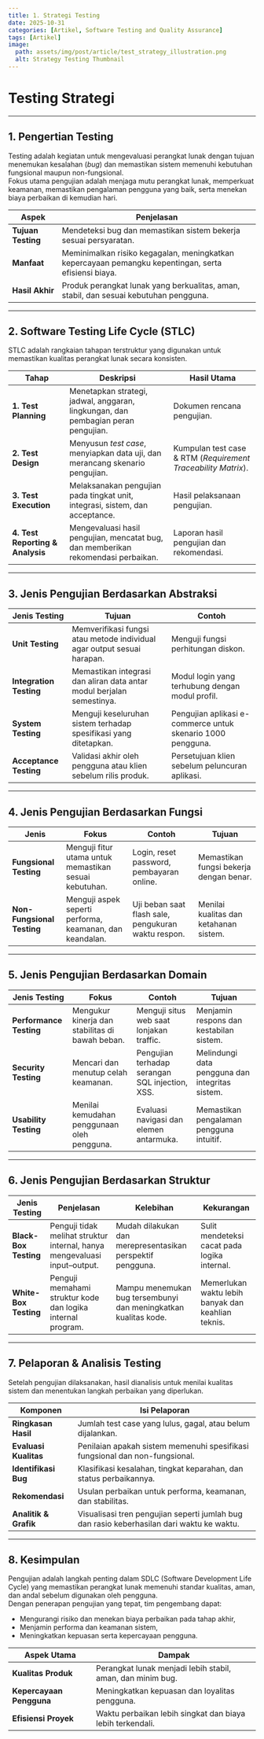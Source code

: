 ```yaml
---
title: 1. Strategi Testing
date: 2025-10-31
categories: [Artikel, Software Testing and Quality Assurance]
tags: [Artikel]
image:
  path: assets/img/post/article/test_strategy_illustration.png
  alt: Strategy Testing Thumbnail
---
```


# Testing Strategi
---

## 1. Pengertian Testing
Testing adalah kegiatan untuk mengevaluasi perangkat lunak dengan tujuan menemukan kesalahan (*bug*) dan memastikan sistem memenuhi kebutuhan fungsional maupun non-fungsional.  
Fokus utama pengujian adalah menjaga mutu perangkat lunak, memperkuat keamanan, memastikan pengalaman pengguna yang baik, serta menekan biaya perbaikan di kemudian hari.

| **Aspek**             | **Penjelasan**                                                                 |
|------------------------|--------------------------------------------------------------------------------|
| **Tujuan Testing**     | Mendeteksi bug dan memastikan sistem bekerja sesuai persyaratan.              |
| **Manfaat**            | Meminimalkan risiko kegagalan, meningkatkan kepercayaan pemangku kepentingan, serta efisiensi biaya. |
| **Hasil Akhir**        | Produk perangkat lunak yang berkualitas, aman, stabil, dan sesuai kebutuhan pengguna.    |

---

## 2. Software Testing Life Cycle (STLC)
STLC adalah rangkaian tahapan terstruktur yang digunakan untuk memastikan kualitas perangkat lunak secara konsisten.

| **Tahap**                       | **Deskripsi**                                                                  | **Hasil Utama**                            |
|---------------------------------|--------------------------------------------------------------------------------|--------------------------------------------|
| **1. Test Planning**            | Menetapkan strategi, jadwal, anggaran, lingkungan, dan pembagian peran pengujian. | Dokumen rencana pengujian.                |
| **2. Test Design**              | Menyusun *test case*, menyiapkan data uji, dan merancang skenario pengujian.     | Kumpulan test case & RTM (*Requirement Traceability Matrix*). |
| **3. Test Execution**           | Melaksanakan pengujian pada tingkat unit, integrasi, sistem, dan acceptance.     | Hasil pelaksanaan pengujian.              |
| **4. Test Reporting & Analysis**| Mengevaluasi hasil pengujian, mencatat bug, dan memberikan rekomendasi perbaikan. | Laporan hasil pengujian dan rekomendasi.  |

---

## 3. Jenis Pengujian Berdasarkan Abstraksi

| **Jenis Testing**     | **Tujuan**                                                | **Contoh**                                      |
|------------------------|-----------------------------------------------------------|-------------------------------------------------|
| **Unit Testing**       | Memverifikasi fungsi atau metode individual agar output sesuai harapan.      | Menguji fungsi perhitungan diskon.              |
| **Integration Testing**| Memastikan integrasi dan aliran data antar modul berjalan semestinya.        | Modul login yang terhubung dengan modul profil. |
| **System Testing**     | Menguji keseluruhan sistem terhadap spesifikasi yang ditetapkan.           | Pengujian aplikasi e-commerce untuk skenario 1000 pengguna. |
| **Acceptance Testing** | Validasi akhir oleh pengguna atau klien sebelum rilis produk.              | Persetujuan klien sebelum peluncuran aplikasi.  |

---

## 4. Jenis Pengujian Berdasarkan Fungsi

| **Jenis**               | **Fokus**                                      | **Contoh**                                   | **Tujuan**                               |
|--------------------------|------------------------------------------------|-----------------------------------------------|-------------------------------------------|
| **Fungsional Testing**   | Menguji fitur utama untuk memastikan sesuai kebutuhan. | Login, reset password, pembayaran online.     | Memastikan fungsi bekerja dengan benar.    |
| **Non-Fungsional Testing**| Menguji aspek seperti performa, keamanan, dan keandalan. | Uji beban saat flash sale, pengukuran waktu respon. | Menilai kualitas dan ketahanan sistem.   |

---

## 5. Jenis Pengujian Berdasarkan Domain

| **Jenis Testing**      | **Fokus**                              | **Contoh**                                      | **Tujuan**                                      |
|-------------------------|-----------------------------------------|-------------------------------------------------|-------------------------------------------------|
| **Performance Testing** | Mengukur kinerja dan stabilitas di bawah beban. | Menguji situs web saat lonjakan traffic.           | Menjamin respons dan kestabilan sistem.         |
| **Security Testing**    | Mencari dan menutup celah keamanan.     | Pengujian terhadap serangan SQL injection, XSS.   | Melindungi data pengguna dan integritas sistem. |
| **Usability Testing**   | Menilai kemudahan penggunaan oleh pengguna. | Evaluasi navigasi dan elemen antarmuka.           | Memastikan pengalaman pengguna intuitif.        |

---

## 6. Jenis Pengujian Berdasarkan Struktur

| **Jenis Testing**     | **Penjelasan**                                                  | **Kelebihan**                                         | **Kekurangan**                                       |
|------------------------|----------------------------------------------------------------|--------------------------------------------------------|------------------------------------------------------|
| **Black-Box Testing**  | Penguji tidak melihat struktur internal, hanya mengevaluasi input–output. | Mudah dilakukan dan merepresentasikan perspektif pengguna. | Sulit mendeteksi cacat pada logika internal.         |
| **White-Box Testing**  | Penguji memahami struktur kode dan logika internal program.     | Mampu menemukan bug tersembunyi dan meningkatkan kualitas kode. | Memerlukan waktu lebih banyak dan keahlian teknis.   |

---

## 7. Pelaporan & Analisis Testing
Setelah pengujian dilaksanakan, hasil dianalisis untuk menilai kualitas sistem dan menentukan langkah perbaikan yang diperlukan.

| **Komponen**         | **Isi Pelaporan**                                                                 |
|-----------------------|-----------------------------------------------------------------------------------|
| **Ringkasan Hasil**   | Jumlah test case yang lulus, gagal, atau belum dijalankan.                       |
| **Evaluasi Kualitas** | Penilaian apakah sistem memenuhi spesifikasi fungsional dan non-fungsional.      |
| **Identifikasi Bug**  | Klasifikasi kesalahan, tingkat keparahan, dan status perbaikannya.              |
| **Rekomendasi**       | Usulan perbaikan untuk performa, keamanan, dan stabilitas.                      |
| **Analitik & Grafik** | Visualisasi tren pengujian seperti jumlah bug dan rasio keberhasilan dari waktu ke waktu. |

---

## 8. Kesimpulan
Pengujian adalah langkah penting dalam SDLC (Software Development Life Cycle) yang memastikan perangkat lunak memenuhi standar kualitas, aman, dan andal sebelum digunakan oleh pengguna.  
Dengan penerapan pengujian yang tepat, tim pengembang dapat:

- Mengurangi risiko dan menekan biaya perbaikan pada tahap akhir,  
- Menjamin performa dan keamanan sistem,  
- Meningkatkan kepuasan serta kepercayaan pengguna.

| **Aspek Utama**        | **Dampak**                                                |
|-------------------------|-----------------------------------------------------------|
| **Kualitas Produk**     | Perangkat lunak menjadi lebih stabil, aman, dan minim bug. |
| **Kepercayaan Pengguna**| Meningkatkan kepuasan dan loyalitas pengguna.             |
| **Efisiensi Proyek**    | Waktu perbaikan lebih singkat dan biaya lebih terkendali. |